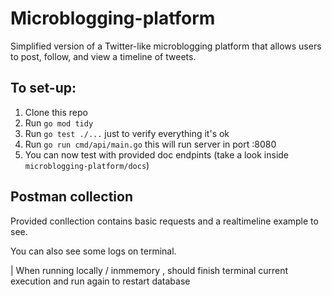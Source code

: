 # Microblogging-platform
Simplified version of a Twitter-like microblogging platform that allows users to post, follow, and view a timeline of tweets.

## To set-up:

1. Clone this repo
2. Run `go mod tidy`
3. Run `go test ./...` just to verify everything it's ok
4. Run `go run cmd/api/main.go` this will run server in port :8080
5. You can now test with provided doc endpints (take a look inside `microblogging-platform/docs`)


## Postman collection

Provided conllection contains basic requests and a realtimeline example to see.

You can also see some logs on terminal.

| When running locally / inmmemory , should finish terminal current execution and run again to restart database


